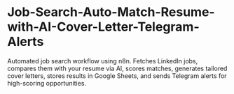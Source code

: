 # Job-Search-Auto-Match-Resume-with-AI-Cover-Letter-Telegram-Alerts
Automated job search workflow using n8n. Fetches LinkedIn jobs, compares them with your resume via AI, scores matches, generates tailored cover letters, stores results in Google Sheets, and sends Telegram alerts for high-scoring opportunities.
